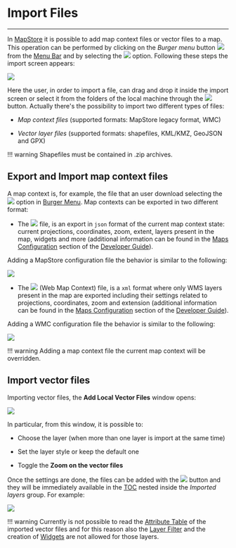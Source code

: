 # Import Files
**************

In [MapStore](https://mapstore.geosolutionsgroup.com/mapstore/#/) it is possible to add map context files or vector files to a map. This operation can be performed by clicking on the *Burger menu* button <img src="../img/button/burger.jpg" class="ms-docbutton"/> from the [Menu Bar](menu-bar.md#menu-bar) and by selecting the <img src="../img/button/import.jpg" class="ms-docbutton"/> option. Following these steps the import screen appears:

<img src="../img/import/import-screen.jpg" class="ms-docimage" style="max-width:700px;"/>

Here the user, in order to import a file, can drag and drop it inside the import screen or select it from the folders of the local machine through the <img src="../img/button/select-files.jpg" class="ms-docbutton"/> button. Actually there's the possibility to import two different types of files:

* *Map context files* (supported formats: MapStore legacy format, WMC)

* *Vector layer files* (supported formats: shapefiles, KML/KMZ, GeoJSON and GPX)

!!! warning
    Shapefiles must be contained in .zip archives.

## Export and Import map context files

A map context is, for example, the file that an user download selecting the <img src="../img/button/export.jpg" class="ms-docbutton"/> option in [Burger Menu](menu-bar.md#burger-menu). Map contexts can be exported in two different format:

* The <img src="../img/button/mapstore_format_button.jpg" class="ms-docbutton"/> file, is an export in `json` format of the current map context state: current projections, coordinates, zoom, extent, layers present in the map, widgets and more (additional information can be found in the [Maps Configuration](../developer-guide/maps-configuration.md#map-configuration) section of the [Developer Guide](https://mapstore.readthedocs.io/en/latest/developer-guide/)).

Adding a MapStore configuration file the behavior is similar to the following:

<img src="../img/import/export-import.gif" class="ms-docimage"/>

* The <img src="../img/button/wmc_format_button.jpg" class="ms-docbutton"/> (Web Map Context) file, is a `xml` format where only WMS layers present in the map are exported including their settings related to projections, coordinates, zoom and extension (additional information can be found in the  [Maps Configuration](../developer-guide/maps-configuration.md#web-map-context) section of the [Developer Guide](https://mapstore.readthedocs.io/en/latest/developer-guide/)).

Adding a WMC configuration file the behavior is similar to the following:

<img src="../img/import/wmc_import.gif" class="ms-docimage"/>

!!! warning
    Adding a map context file the current map context will be overridden.

## Import vector files

Importing vector files, the **Add Local Vector Files** window opens:

<img src="../img/import/add-vector.jpg" class="ms-docimage" style="max-width:600px;"/>

In particular, from this window, it is possible to:

* Choose the layer (when more than one layer is import at the same time)

* Set the layer style or keep the default one

* Toggle the **Zoom on the vector files**

Once the settings are done, the files can be added with the <img src="../img/button/add_group_confirm_button.jpg" class="ms-docbutton"/> button and they will be immediately available in the [TOC](toc.md#table-of-contents) nested inside the *Imported layers* group. For example:

<img src="../img/import/local-files-added.jpg" class="ms-docimage" style="max-width:300px;"/>

!!! warning
    Currently is not possible to read the [Attribute Table](attributes-table.md#attribute-table) of the imported vector files and for this reason also the [Layer Filter](filtering-layers.md#filtering-layers) and the creation of [Widgets](widgets.md#widgets) are not allowed for those layers.
